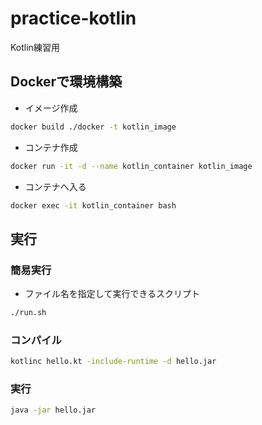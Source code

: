 # practice-kotlin
Kotlin練習用

## Dockerで環境構築
- イメージ作成
```bash
docker build ./docker -t kotlin_image
```
- コンテナ作成
```bash
docker run -it -d --name kotlin_container kotlin_image
```
- コンテナへ入る
```bash
docker exec -it kotlin_container bash
```
## 実行
### 簡易実行
- ファイル名を指定して実行できるスクリプト
```bash
./run.sh
```
### コンパイル
```bash
kotlinc hello.kt -include-runtime -d hello.jar
```
### 実行
```bash
java -jar hello.jar
```
